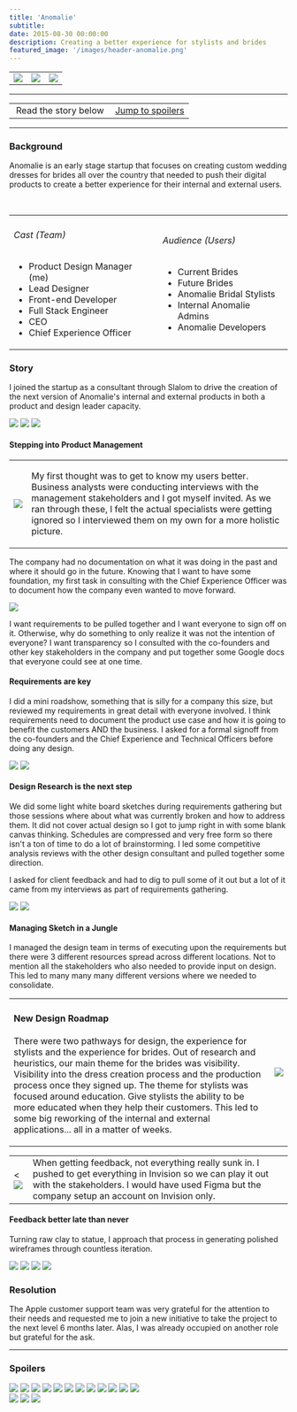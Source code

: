 ```yaml
---
title: 'Anomalie'
subtitle: 
date: 2015-08-30 00:00:00
description: Creating a better experience for stylists and brides
featured_image: '/images/header-anomalie.png'
---
```

<table>
<tr>
<td><a href="walmart.html"><img src="../images/arrow-left.svg"></a></td>
<td><img src="../images/poster-anomalie.png" class="project__poster"></td>
<td><a href="apple.html"><img src="../images/arrow-right.svg"></a></td>
</tr>
</table>

<hr>

<table class="post-navigation">
<tr>
<td><i class="fab fa-readme"></i> &nbsp;Read the story below</td>
<td><i class="fas fa-angle-double-down"></i> &nbsp;<a href="#spoilers" target="_self">Jump to spoilers</a> </td>
</tr>
</table>
<hr>

### Background
Anomalie is an early stage startup that focuses on creating custom wedding dresses for brides all over the country that needed to push their digital products to create a better experience for their internal and external users.
<div class="spacer3">&nbsp;</div>
<div class="full-width-post">
<table class="post-navigation">
<tr>
<td class="half">
	<h6>Cast (Team)</h6>
	<ul class="project-details">
		<li>Product Design Manager (me)</li>
		<li>Lead Designer</li>
		<li>Front-end Developer</li>
		<li>Full Stack Engineer</li>
		<li>CEO</li>
		<li>Chief Experience Officer</li>
	</ul>
</td>
<td class="half">
	<h6>Audience (Users)</h6>
	<ul class="project-details">
		<li>Current Brides</li>
		<li>Future Brides</li>
		<li>Anomalie Bridal Stylists</li>
		<li>Internal Anomalie Admins</li>
		<li>Anomalie Developers</li>
	</ul>
</td>
</tr>
</table>
</div>

### Story

I joined the startup as a consultant through Slalom to drive the creation of the next version of Anomalie's internal and external products in both a product and design leader capacity.

<div class="gallery" data-columns="3">
<img src="../images/story-anomalie-1.png">
<img src="../images/story-anomalie-2.png">
<img src="../images/story-anomalie-3.png">
</div>

#### Stepping into Product Management

<table>
<tr>
<td class="half"><img src="../images/story-anomalie-4.png"></td>
<td>
<p>
My first thought was to get to know my users better. Business analysts were conducting interviews with the management stakeholders and I got myself invited. As we ran through these, I felt the actual specialists were getting ignored so I interviewed them on my own for a more holistic picture.
</p>
</td>
</tr>
</table>

The company had no documentation on what it was doing in the past and where it should go in the future. Knowing that I want to have some foundation, my first task in consulting with the Chief Experience Officer was to document how the company even wanted to move forward. 

<img src="../images/story-anomalie-5.png">

I want requirements to be pulled together and I want everyone to sign off on it. Otherwise, why do something to only realize it was not the intention of everyone? I want transparency so I consulted with the co-founders and other key stakeholders in the company and put together some Google docs that everyone could see at one time.

#### Requirements are key

I did a mini roadshow, something that is silly for a company this size, but reviewed my requirements in great detail with everyone involved. I think requirements need to document the product use case and how it is going to benefit the customers AND the business. I asked for a formal signoff from the co-founders and the Chief Experience and Technical Officers before doing any design.

<img src="../images/story-anomalie-6.png">
<img src="../images/story-anomalie-7.png">

#### Design Research is the next step

We did some light white board sketches during requirements gathering but those sessions where about what was currently broken and how to address them. It did not cover actual design so I got to jump right in with some blank canvas thinking. Schedules are compressed and very free form so there isn't a ton of time to do a lot of brainstorming. I led some competitive analysis reviews with the other design consultant and pulled together some direction.

I asked for client feedback and had to dig to pull some of it out but a lot of it came from my interviews as part of requirements gathering.

<img src="../images/story-anomalie-8.png">
<img src="../images/story-anomalie-9.png">


#### Managing Sketch in a Jungle

I managed the design team in terms of executing upon the requirements but there were 3 different resources spread across different locations. Not to mention all the stakeholders who also needed to provide input on design. This led to many many many different versions where we needed to consolidate.

<table>
<tr>
<td>
<h4>New Design Roadmap</h4>
<p>
There were two pathways for design, the experience for stylists and the experience for brides. Out of research and heuristics, our main theme for the brides was visibility. Visibility into the dress creation process and the production process once they signed up. The theme for stylists was focused around education. Give stylists the ability to be more educated when they help their customers. This led to some big reworking of the internal and external applications... all in a matter of weeks.
</p>
</td>
<td class="half">
<img src="../images/story-anomalie-y1.png">
</td>
</tr>
</table>

<table>
<tr>
<td>
<<img src="../images/story-anomalie-z1.png">
</td>
<td class="third">
When getting feedback, not everything really sunk in. I pushed to get everything in Invision so we can play it out with the stakeholders. I would have used Figma but the company setup an account on Invision only.
</td>
</tr>
</table>

#### Feedback better late than never

Turning raw clay to statue, I approach that process in generating polished wireframes through countless iteration.

<div class="gallery" data-columns="2">
<img src="../images/story-anomalie-x1.png">
<img src="../images/story-anomalie-x2.png">
<img src="../images/story-anomalie-x3.png">
<img src="../images/story-anomalie-x4.png">
</div>

### Resolution
The Apple customer support team was very grateful for the attention to their needs and requested me to join a new initiative to take the project to the next level 6 months later. Alas, I was already occupied on another role but grateful for the ask.

<span class="spacer4"></span>
<hr>

<h3 id="spoilers">Spoilers</h3>
<div class="gallery" data-columns="3">
<img src="../images/story-anomalie-x1.png">
<img src="../images/story-anomalie-x2.png">
<img src="../images/story-anomalie-x3.png">
<img src="../images/story-anomalie-x4.png">
<img src="../images/story-anomalie-x5.png">
<img src="../images/story-anomalie-x6.png">
<img src="../images/story-anomalie-x7.png">
<img src="../images/story-anomalie-x8.png">
<img src="../images/story-anomalie-x9.png">
<img src="../images/story-anomalie-x10.png">
<img src="../images/story-anomalie-x11.png">
<img src="../images/story-anomalie-x12.png">
</div>

<div class="gallery" data-columns="2">
<img src="../images/story-anomalie-y1.png">
<img src="../images/story-anomalie-y2.png">
<img src="../images/story-anomalie-z1.png">
</div>